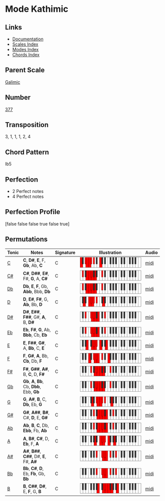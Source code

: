 # Mode Kathimic

## Links

- [Documentation](README.md)
- [Scales Index](Scales.md)
- [Modes Index](Modes.md)
- [Chords Index](Chords.md)

## Parent Scale

[Galimic](ScaleGalimic.md)

## Number

[377](https://ianring.com/musictheory/scales/377)

## Transposition

3, 1, 1, 1, 2, 4

## Chord Pattern

Ib5

## Perfection

- 2 Perfect notes
- 4 Perfect notes

## Perfection Profile

[false false false true false true]

## Permutations

| Tonic | Notes | Signature | Illustration | Audio |
|-------|-------|-----------|--------------|-------|
| [C](ModeCNaturalKathimic.md) | **C**, **D#**, **E**, F, **Gb**, Ab, **C** | C | ![CNaturalKathimic](ModeCNaturalKathimic.png) | [midi](https://github.com/edipermadi/music/blob/main/docs/ModeCNaturalKathimic.mid?raw=true) |
| [C#](ModeCSharpKathimic.md) | **C#**, **D##**, **E#**, F#, **G**, A, **C#** | C | ![CSharpKathimic](ModeCSharpKathimic.png) | [midi](https://github.com/edipermadi/music/blob/main/docs/ModeCSharpKathimic.mid?raw=true) |
| [Db](ModeDFlatKathimic.md) | **Db**, **E**, **F**, Gb, **Abb**, Bbb, **Db** | C | ![DFlatKathimic](ModeDFlatKathimic.png) | [midi](https://github.com/edipermadi/music/blob/main/docs/ModeDFlatKathimic.mid?raw=true) |
| [D](ModeDNaturalKathimic.md) | **D**, **E#**, **F#**, G, **Ab**, Bb, **D** | C | ![DNaturalKathimic](ModeDNaturalKathimic.png) | [midi](https://github.com/edipermadi/music/blob/main/docs/ModeDNaturalKathimic.mid?raw=true) |
| [D#](ModeDSharpKathimic.md) | **D#**, **E##**, **F##**, G#, **A**, B, **D#** | C | ![DSharpKathimic](ModeDSharpKathimic.png) | [midi](https://github.com/edipermadi/music/blob/main/docs/ModeDSharpKathimic.mid?raw=true) |
| [Eb](ModeEFlatKathimic.md) | **Eb**, **F#**, **G**, Ab, **Bbb**, Cb, **Eb** | C | ![EFlatKathimic](ModeEFlatKathimic.png) | [midi](https://github.com/edipermadi/music/blob/main/docs/ModeEFlatKathimic.mid?raw=true) |
| [E](ModeENaturalKathimic.md) | **E**, **F##**, **G#**, A, **Bb**, C, **E** | C | ![ENaturalKathimic](ModeENaturalKathimic.png) | [midi](https://github.com/edipermadi/music/blob/main/docs/ModeENaturalKathimic.mid?raw=true) |
| [F](ModeFNaturalKathimic.md) | **F**, **G#**, **A**, Bb, **Cb**, Db, **F** | C | ![FNaturalKathimic](ModeFNaturalKathimic.png) | [midi](https://github.com/edipermadi/music/blob/main/docs/ModeFNaturalKathimic.mid?raw=true) |
| [F#](ModeFSharpKathimic.md) | **F#**, **G##**, **A#**, B, **C**, D, **F#** | C | ![FSharpKathimic](ModeFSharpKathimic.png) | [midi](https://github.com/edipermadi/music/blob/main/docs/ModeFSharpKathimic.mid?raw=true) |
| [Gb](ModeGFlatKathimic.md) | **Gb**, **A**, **Bb**, Cb, **Dbb**, Ebb, **Gb** | C | ![GFlatKathimic](ModeGFlatKathimic.png) | [midi](https://github.com/edipermadi/music/blob/main/docs/ModeGFlatKathimic.mid?raw=true) |
| [G](ModeGNaturalKathimic.md) | **G**, **A#**, **B**, C, **Db**, Eb, **G** | C | ![GNaturalKathimic](ModeGNaturalKathimic.png) | [midi](https://github.com/edipermadi/music/blob/main/docs/ModeGNaturalKathimic.mid?raw=true) |
| [G#](ModeGSharpKathimic.md) | **G#**, **A##**, **B#**, C#, **D**, E, **G#** | C | ![GSharpKathimic](ModeGSharpKathimic.png) | [midi](https://github.com/edipermadi/music/blob/main/docs/ModeGSharpKathimic.mid?raw=true) |
| [Ab](ModeAFlatKathimic.md) | **Ab**, **B**, **C**, Db, **Ebb**, Fb, **Ab** | C | ![AFlatKathimic](ModeAFlatKathimic.png) | [midi](https://github.com/edipermadi/music/blob/main/docs/ModeAFlatKathimic.mid?raw=true) |
| [A](ModeANaturalKathimic.md) | **A**, **B#**, **C#**, D, **Eb**, F, **A** | C | ![ANaturalKathimic](ModeANaturalKathimic.png) | [midi](https://github.com/edipermadi/music/blob/main/docs/ModeANaturalKathimic.mid?raw=true) |
| [A#](ModeASharpKathimic.md) | **A#**, **B##**, **C##**, D#, **E**, F#, **A#** | C | ![ASharpKathimic](ModeASharpKathimic.png) | [midi](https://github.com/edipermadi/music/blob/main/docs/ModeASharpKathimic.mid?raw=true) |
| [Bb](ModeBFlatKathimic.md) | **Bb**, **C#**, **D**, Eb, **Fb**, Gb, **Bb** | C | ![BFlatKathimic](ModeBFlatKathimic.png) | [midi](https://github.com/edipermadi/music/blob/main/docs/ModeBFlatKathimic.mid?raw=true) |
| [B](ModeBNaturalKathimic.md) | **B**, **C##**, **D#**, E, **F**, G, **B** | C | ![BNaturalKathimic](ModeBNaturalKathimic.png) | [midi](https://github.com/edipermadi/music/blob/main/docs/ModeBNaturalKathimic.mid?raw=true) |
